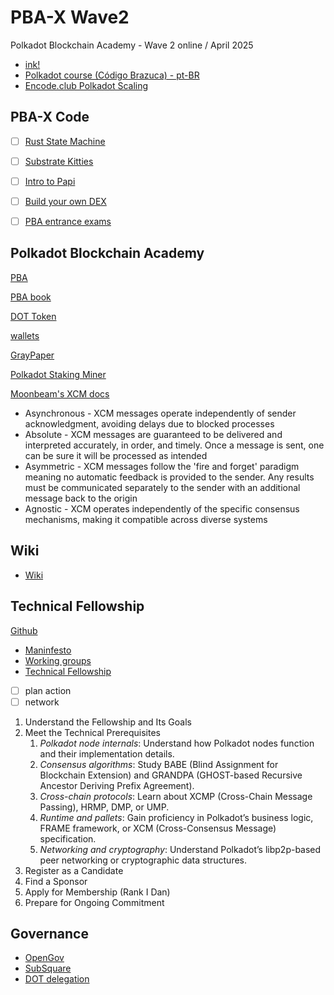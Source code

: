 # PBA-X Wave2

Polkadot Blockchain Academy - Wave 2 online / April 2025

- [ink!](./ink/README.md)
- [Polkadot course (Código Brazuca) - pt-BR](./courses/README.md)
- [Encode.club Polkadot Scaling](./courses/Encode.md)

## PBA-X Code

- [ ] [Rust State Machine](https://dotcodeschool.com/courses/rust-state-machine)

- [ ] [Substrate Kitties](https://dotcodeschool.com/courses/substrate-kitties)

- [ ] [Intro to Papi](https://dotcodeschool.com/courses/intro-to-papi)

- [ ] [Build your own DEX](https://dotcodeschool.com/courses/build-your-own-dex)

- [ ] [PBA entrance exams](https://github.com/Polkadot-Blockchain-Academy/pba-qualifier-exam)

## Polkadot Blockchain Academy

[PBA](https://github.com/Polkadot-Blockchain-Academy)

[PBA book](https://github.com/Polkadot-Blockchain-Academy/pba-book)

[DOT Token](https://polkadot.com/get-started/dot-token/)

[wallets](https://polkadot.com/get-started/wallets/)

[GrayPaper](https://graypaper.com/)

[Polkadot Staking Miner](https://github.com/paritytech/polkadot-staking-miner/tree/main)

[Moonbeam's XCM docs](https://docs.moonbeam.network/builders/interoperability/xcm/overview/)

- Asynchronous - XCM messages operate independently of sender acknowledgment, avoiding delays due to blocked processes
- Absolute - XCM messages are guaranteed to be delivered and interpreted accurately, in order, and timely. Once a message is sent, one can be sure it will be processed as intended
- Asymmetric - XCM messages follow the 'fire and forget' paradigm meaning no automatic feedback is provided to the sender. Any results must be communicated separately to the sender with an additional message back to the origin
- Agnostic - XCM operates independently of the specific consensus mechanisms, making it compatible across diverse systems

## Wiki

- [Wiki](https://wiki.polkadot.network/general/web3-and-polkadot/)

## Technical Fellowship

[Github](https://github.com/polkadot-fellows)

- [Maninfesto](https://github.com/polkadot-fellows/manifesto/blob/main/manifesto.pdf)
- [Working groups](https://github.com/polkadot-fellows/working-groups)
- [Technical Fellowship](https://wiki.polkadot.network/learn/learn-polkadot-technical-fellowship/)
- [ ] plan action
- [ ] network

1. Understand the Fellowship and Its Goals
2. Meet the Technical Prerequisites
   1. _Polkadot node internals_: Understand how Polkadot nodes function and their implementation details.
   2. _Consensus algorithms_: Study BABE (Blind Assignment for Blockchain Extension) and GRANDPA (GHOST-based Recursive Ancestor Deriving Prefix Agreement).
   3. _Cross-chain protocols_: Learn about XCMP (Cross-Chain Message Passing), HRMP, DMP, or UMP.
   4. _Runtime and pallets_: Gain proficiency in Polkadot’s business logic, FRAME framework, or XCM (Cross-Consensus Message) specification.
   5. _Networking and cryptography_: Understand Polkadot’s libp2p-based peer networking or cryptographic data structures.
3. Register as a Candidate
4. Find a Sponsor
5. Apply for Membership (Rank I Dan)
6. Prepare for Ongoing Commitment

## Governance

- [OpenGov](https://polkadot.polkassembly.io/opengov)
- [SubSquare](https://polkadot.subsquare.io/)
- [DOT delegation](https://polkadot.polkassembly.io/delegation)
